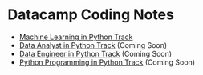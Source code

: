 # Datacamp Coding Notes
- [Machine Learning in Python Track](/datacamp/machine_learning_in_python_track.md)
- [Data Analyst in Python Track](/datacamp/machine_learning_in_python_track.md) (Coming Soon)
- [Data Engineer in Python Track](/datacamp/machine_learning_in_python_track.md) (Coming Soon)
- [Python Programming in Python Track](/datacamp/machine_learning_in_python_track.md) (Coming Soon)
